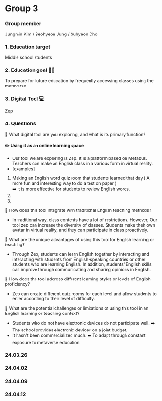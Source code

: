 #  Group 3 
### Group member 
Jungmin Kim / Seohyeon Jung / Suhyeon Cho
### 1. Education target 
Middle school students
### 2. Education goal 👩‍🏫
To prepare for future education by frequently accessing classes using the metaverse
### 3. Digital Tool 💻
Zep
### 4. Questions 
 📍 What digital tool are you exploring, and what is its primary function?
#### ✏️ Using it as an online learning space
 - Our tool we are exploring is Zep. It is a platform based on Metabus. Teachers can make an English class in a various form in virtual reality. 
 - [examples]
1) Making an English word quiz room that students learned that day ( A more fun and interesting way to do a test on paper )                         
➡️ It is more effective for students to review English words.
2) 
3) 
 📍 How does this tool integrate with traditional English teaching methods?
 - In traditional way, class contents have a lot of restrictions. However, Our tool zep can increase the diversity of classes. Students make their own avatar in virtual reality, and they can participate in class proactively. 

 📍 What are the unique advantages of using this tool for English learning or teaching?
 - Through Zep, students can learn English together by interacting and interacting with students from English-speaking countries or other students who are learning English. In addition, students' English skills can improve through communicating and sharing opinions in English.

 📍 How does the tool address different learning styles or levels of English proficiency?
 - Zep can create different quiz rooms for each level and allow students to enter according to their level of difficulty. 

 📍 What are the potential challenges or limitations of using this tool in an English learning or teaching context?
 - Students who do not have electronic devices do not participate well. ➡️ The school provides electronic devices on a joint budget. 
 - It hasn't been commercialized much. ➡️ To adapt through constant exposure to metaverse education

### 24.03.26
### 24.04.02
### 24.04.09
### 24.04.12
